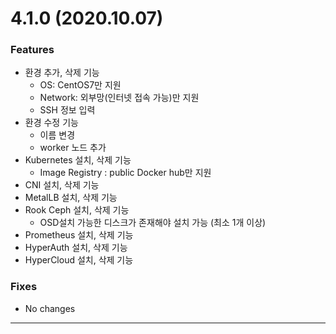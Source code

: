 # 4.1.0 (2020.10.07)
### Features
 - 환경 추가, 삭제 기능
   - OS: CentOS7만 지원
   - Network: 외부망(인터넷 접속 가능)만 지원
   - SSH 정보 입력
 - 환경 수정 기능
   - 이름 변경
   - worker 노드 추가
 - Kubernetes 설치, 삭제 기능
   - Image Registry : public Docker hub만 지원
 - CNI 설치, 삭제 기능
 - MetalLB 설치, 삭제 기능
 - Rook Ceph 설치, 삭제 기능
   - OSD설치 가능한 디스크가 존재해야 설치 가능 (최소 1개 이상)
 - Prometheus 설치, 삭제 기능
 - HyperAuth 설치, 삭제 기능
 - HyperCloud 설치, 삭제 기능
 
### Fixes
 - No changes

---
